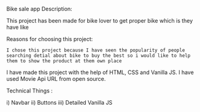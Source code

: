 Bike sale app
Description:

This project has been made for bike lover to get proper bike which is they have like 

Reasons for choosing this project:

    I chose this project because I have seen the popularity of people searching detial about bike to buy the best so i would like to help them to show the product at them own place 
    


I have made this project with the help of HTML, CSS and Vanilla JS. I have used Movie Api URL from open source.

 Technical Things :

 i)  Navbar
 ii) Buttons
iii)  Detailed Vanilla JS
